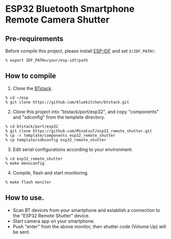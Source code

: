 # ESP32 Bluetooth Smartphone Remote Camera Shutter
## Pre-requirements
Before compile this project, please install [ESP-IDF](https://github.com/espressif/esp-idf) and set `$(IDF_PATH)`:

`% export IDF_PATH=/your/esp-idf/path`

## How to compile
1. Clone the [BTstack](https://github.com/bluekitchen/btstack).
```
% cd ~/esp
% git clone https://github.com/bluekitchen/btstack.git
```
2. Clone this project into "btstack/port/esp32", and copy "components" and "sdconfig" from the templete directory.
```
% cd btstack/port/esp32
% git clone https://github.com/MinatsuT/esp32_remote_shutter.git
% cp -r template/components esp32_remote_shutter
% cp template/sdkconfig esp32_remote_shutter
```
3. Edit serial configurations according to your environment.
```
% cd esp32_remote_shutter
% make menuconfig
```
4. Compile, flash and start monitoring.
```
% make flash monitor
```

## How to use.
- Scan BT devices from your smartphone and establish a connection to the "ESP32 Remote Shutter" device.
- Start camera app on your smartphone.
- Push "enter" from the above monitor, then shutter code (Volume Up) will be sent.

